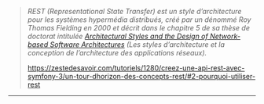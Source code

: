 > *REST (Representational State Transfer) est un style d’architecture pour les systèmes hypermédia distribués, créé par un dénommé Roy Thomas Fielding en 2000 et décrit dans le chapitre 5 de sa thèse de doctorat intitulée [Architectural Styles and the Design of Network-based Software Architectures](http://www.ics.uci.edu/~fielding/pubs/dissertation/top.htm) (Les styles d’architecture et la conception de l’architecture des applications réseaux).*
>
> https://zestedesavoir.com/tutoriels/1280/creez-une-api-rest-avec-symfony-3/un-tour-dhorizon-des-concepts-rest/#2-pourquoi-utiliser-rest

---

